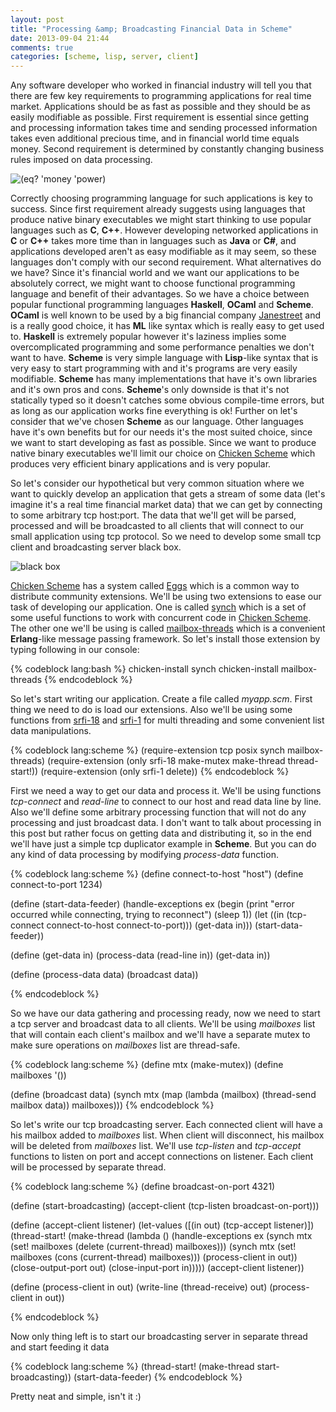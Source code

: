 ```yaml
---
layout: post
title: "Processing &amp; Broadcasting Financial Data in Scheme"
date: 2013-09-04 21:44
comments: true
categories: [scheme, lisp, server, client] 
---
```

Any software developer who worked in financial industry will tell you that there are 
few key requirements to programming applications for real time market. Applications should be as fast as possible and 
they should be as easily modifiable as possible. First requirement is essential since getting and processing information
takes time and sending processed information takes even additional precious time, and in financial world time equals money.
Second requirement is determined by constantly changing business rules imposed on data processing. 

![(eq? 'money 'power)](http://i.imgur.com/OErpvNu.png)

Correctly choosing programming language for such applications is key to success. Since first requirement already suggests using languages 
that produce native binary executables we might start thinking to use popular languages such as **C**, **C++**. However developing networked applications
in **C** or **C++** takes more time than in languages such as **Java** or **C#**, and applications developed aren't as easy modifiable as it may seem, so these languages
don't comply with our second requirement. What alternatives do we have? Since it's financial world and we want our applications to be absolutely correct, we might 
want to choose functional programming language and benefit of their advantages. So we have a choice between popular functional programming languages 
**Haskell**, **OCaml** and **Scheme**. **OCaml** is well known to 
be used by a big financial company [Janestreet](http://janestreet.com/) and is a really good choice, it has **ML** like syntax which is really easy to get used to. 
**Haskell** is extremely popular however it's laziness implies some overcomplicated
programming and some performance penalties we don't want to have. **Scheme** is very simple language with **Lisp**-like syntax that is very easy to start programming with and it's programs 
are very easily modifiable. **Scheme** has many implementations that have it's own libraries and it's own pros and cons. **Scheme**'s only downside is that it's not statically typed so it doesn't catches some obvious
compile-time errors, but as long as our application works fine everything is ok! Further on let's consider that we've chosen **Scheme** as our language. Other languages have it's own benefits but for our
needs it's the most suited choice, since we want to start developing as fast as possible. Since we want to produce native binary executables we'll limit our choice
on [Chicken Scheme](http://www.call-cc.org/) which produces very efficient binary applications and is very popular.

So let's consider our hypothetical but very common situation where we want to quickly develop an application that gets a stream of some data (let's imagine it's a real time financial market data) 
that we can get by connecting to some arbitrary tcp host:port. The data that we'll get will be parsed, processed and will be broadcasted to all clients that will connect to our small application 
using tcp protocol. So we need to develop some small tcp client and broadcasting server black box.

![black box](http://i.imgur.com/T4gMsTT.png)

[Chicken Scheme](http://www.call-cc.org/) has a system called [Eggs](http://wiki.call-cc.org/chicken-projects/egg-index-4.html) which is a common way to distribute community extensions.
We'll be using two extensions to ease our task of developing our application. One is called [synch](http://wiki.call-cc.org/eggref/4/synch) which is a set of some useful functions to
work with concurrent code in [Chicken Scheme](http://www.call-cc.org/). The other one we'll be using is called [mailbox-threads](http://wiki.call-cc.org/eggref/4/mailbox-threads) which 
is a convenient **Erlang**-like message passing framework. So let's install those extension by typing following in our console:

{% codeblock lang:bash %}
chicken-install synch
chicken-install mailbox-threads
{% endcodeblock %}

So let's start writing our application. Create a file called *myapp.scm*. First thing we need to do is load our extensions.
Also we'll be using some functions from [srfi-18](http://srfi.schemers.org/srfi-18/srfi-18.html) and [srfi-1](http://srfi.schemers.org/srfi-1/srfi-1.html) 
for multi threading and some convenient list data manipulations.  

{% codeblock lang:scheme %}
(require-extension tcp posix synch mailbox-threads)
(require-extension (only srfi-18 make-mutex make-thread thread-start!))
(require-extension (only srfi-1 delete))
{% endcodeblock %}


First we need a way to get our data and process it. We'll be using functions *tcp-connect* and *read-line* to connect to our host and read data line by line.
Also we'll define some arbitrary processing function that will not do any processing and just broadcast data. I don't want to talk about processing in this post but rather focus 
on getting data and distributing it, so in the end we'll have just a simple tcp duplicator example in **Scheme**. But you can do any kind of data processing by modifying 
*process-data* function.

{% codeblock lang:scheme %}
(define connect-to-host "host")
(define connect-to-port 1234)

(define (start-data-feeder)
    (handle-exceptions ex 
            (begin (print "error occurred while connecting, trying to reconnect") 
            (sleep 1))
        (let ((in (tcp-connect connect-to-host connect-to-port)))
            (get-data in)))
    (start-data-feeder))

(define (get-data in)
    (process-data (read-line in))
    (get-data in))

(define (process-data data)
    (broadcast data))

{% endcodeblock %}

So we have our data gathering and processing ready, now we need to start a tcp server and broadcast data to all clients.
We'll be using *mailboxes* list that will contain each client's mailbox and we'll have a separate mutex to make sure operations 
on *mailboxes* list are thread-safe.

{% codeblock lang:scheme %}
(define mtx (make-mutex))
(define mailboxes '())

(define (broadcast data)
        (synch mtx (map (lambda (mailbox) (thread-send mailbox data)) mailboxes)))
{% endcodeblock %}

So let's write our tcp broadcasting server. Each connected client will have a his mailbox added to *mailboxes* list. 
When client will disconnect, his mailbox will be deleted from *mailboxes* list. We'll use *tcp-listen* and *tcp-accept* functions to 
listen on port and accept connections on listener. Each client will be processed by separate thread.

{% codeblock lang:scheme %}
(define broadcast-on-port 4321)

(define (start-broadcasting)
    (accept-client (tcp-listen broadcast-on-port)))

(define (accept-client listener)
    (let-values ([(in out) (tcp-accept listener)])
        (thread-start! (make-thread
            (lambda ()
                (handle-exceptions ex 
                        (synch mtx (set! mailboxes (delete (current-thread) mailboxes)))
                    (synch mtx (set! mailboxes (cons (current-thread) mailboxes)))
                    (process-client in out))
                (close-output-port out)
                (close-input-port in)))))
    (accept-client listener))

(define (process-client in out)
    (write-line (thread-receive) out)
    (process-client in out))

{% endcodeblock %}

Now only thing left is to start our broadcasting server in separate thread and start feeding it data

{% codeblock lang:scheme %}
(thread-start! (make-thread start-broadcasting))
(start-data-feeder)
{% endcodeblock %}

Pretty neat and simple, isn't it :)


